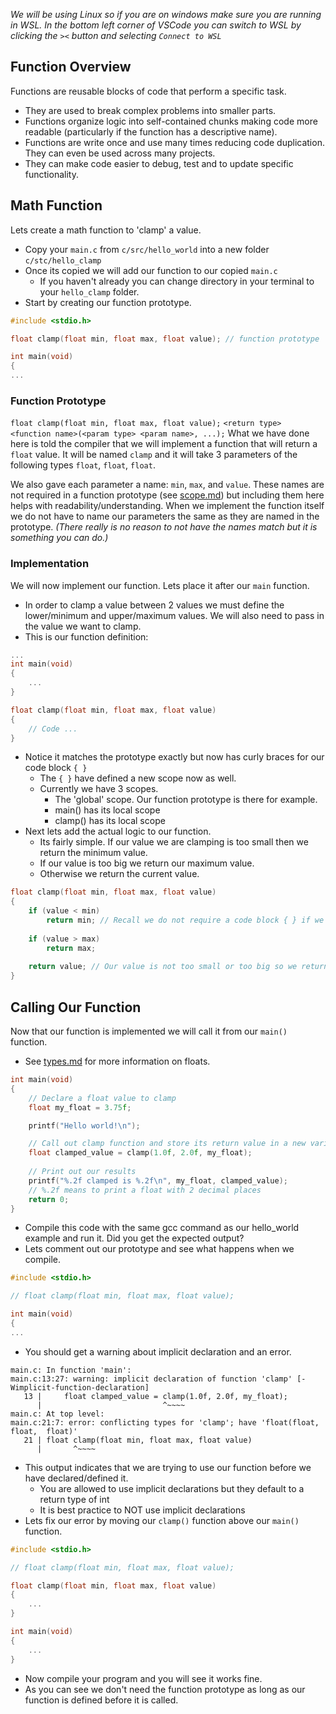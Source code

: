 *We will be using Linux so if you are on windows make sure you are running in WSL.
In the bottom left corner of VSCode you can switch to WSL by clicking the `><` button and selecting `Connect to WSL`*

## Function Overview
Functions are reusable blocks of code that perform a specific task. 
- They are used to break complex problems into smaller parts. 
- Functions organize logic into self-contained chunks making code more readable (particularly if the function has a descriptive name). 
- Functions are write once and use many times reducing code duplication. They can even be used across many projects.
- They can make code easier to debug, test and to update specific functionality.

## Math Function
Lets create a math function to 'clamp' a value.
- Copy your `main.c` from `c/src/hello_world` into a new folder `c/stc/hello_clamp`
- Once its copied we will add our function to our copied `main.c`
    - If you haven't already you can change directory in your terminal to your `hello_clamp` folder.
- Start by creating our function prototype.
```c
#include <stdio.h>

float clamp(float min, float max, float value); // function prototype

int main(void)
{
...
```
### Function Prototype
`float clamp(float min, float max, float value);`
`<return type> <function name>(<param type> <param name>, ...);`
What we have done here is told the compiler that we will implement a function that will return a `float` value. It will be named `clamp` and it will take 3 parameters of the following types `float`, `float`, `float`.

We also gave each parameter a name: `min`, `max`, and `value`. These names are not required in a function prototype (see [scope.md](./scope.md)) but including them here helps with readability/understanding. When we implement the function itself we do not have to name our parameters the same as they are named in the prototype. *(There really is no reason to not have the names match but it is something you can do.)*

### Implementation
We will now implement our function. Lets place it after our `main` function.
- In order to clamp a value between 2 values we must define the lower/minimum and upper/maximum values. We will also need to pass in the value we want to clamp.
- This is our function definition:
```c
...
int main(void)
{
    ...
}

float clamp(float min, float max, float value)
{
    // Code ...
}
```
- Notice it matches the prototype exactly but now has curly braces for our code block `{ }`
    - The `{ }` have defined a new scope now as well.
    - Currently we have 3 scopes.
        - The 'global' scope. Our function prototype is there for example.
        - main() has its local scope
        - clamp() has its local scope
- Next lets add the actual logic to our function.
    - Its fairly simple. If our value we are clamping is too small then we return the minimum value.
    - If our value is too big we return our maximum value.
    - Otherwise we return the current value.
```c
float clamp(float min, float max, float value)
{
    if (value < min)
        return min; // Recall we do not require a code block { } if we only have 1 statement.
    
    if (value > max)
        return max;
    
    return value; // Our value is not too small or too big so we return it.
}
```

## Calling Our Function
Now that our function is implemented we will call it from our `main()` function.
- See [types.md](./types.md) for more information on floats.
```c
int main(void)
{
    // Declare a float value to clamp
    float my_float = 3.75f;

    printf("Hello world!\n");

    // Call out clamp function and store its return value in a new variable
    float clamped_value = clamp(1.0f, 2.0f, my_float);
    
    // Print out our results
    printf("%.2f clamped is %.2f\n", my_float, clamped_value);
    // %.2f means to print a float with 2 decimal places
    return 0;
}
```
- Compile this code with the same gcc command as our hello_world example and run it. Did you get the expected output?
- Lets comment out our prototype and see what happens when we compile.
```c
#include <stdio.h>

// float clamp(float min, float max, float value);

int main(void)
{
...
```
- You should get a warning about implicit declaration and an error.
```
main.c: In function 'main':
main.c:13:27: warning: implicit declaration of function 'clamp' [-Wimplicit-function-declaration]
   13 |     float clamped_value = clamp(1.0f, 2.0f, my_float);
      |                           ^~~~~
main.c: At top level:
main.c:21:7: error: conflicting types for 'clamp'; have 'float(float,  float,  float)'
   21 | float clamp(float min, float max, float value)
      |       ^~~~~
```
- This output indicates that we are trying to use our function before we have declared/defined it.
    - You are allowed to use implicit declarations but they default to a return type of int
    - It is best practice to NOT use implicit declarations
- Lets fix our error by moving our `clamp()` function above our `main()` function.
```c
#include <stdio.h>

// float clamp(float min, float max, float value);

float clamp(float min, float max, float value)
{
    ...
}

int main(void)
{
    ...
}
```
- Now compile your program and you will see it works fine.
- As you can see we don't need the function prototype as long as our function is defined before it is called.
